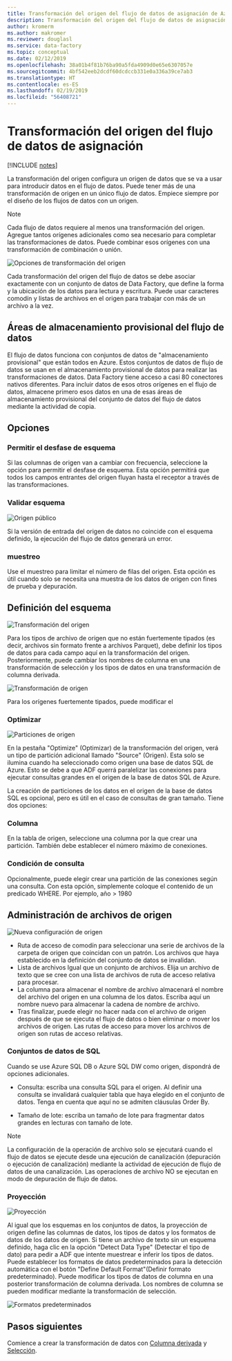 ```yaml
---
title: Transformación del origen del flujo de datos de asignación de Azure Data Factory
description: Transformación del origen del flujo de datos de asignación de Azure Data Factory
author: kromerm
ms.author: makromer
ms.reviewer: douglasl
ms.service: data-factory
ms.topic: conceptual
ms.date: 02/12/2019
ms.openlocfilehash: 38a01b4f81b76ba90a5fda4909d0e65e6307057e
ms.sourcegitcommit: 4bf542eeb2dcdf60dcdccb331e0a336a39ce7ab3
ms.translationtype: HT
ms.contentlocale: es-ES
ms.lasthandoff: 02/19/2019
ms.locfileid: "56408721"
---
```

# <a name="mapping-data-flow-source-transformation"></a>Transformación del origen del flujo de datos de asignación

[!INCLUDE [notes](../../includes/data-factory-data-flow-preview.md)]

La transformación del origen configura un origen de datos que se va a usar para introducir datos en el flujo de datos. Puede tener más de una transformación de origen en un único flujo de datos. Empiece siempre por el diseño de los flujos de datos con un origen.

> [!NOTE]
> Cada flujo de datos requiere al menos una transformación del origen. Agregue tantos orígenes adicionales como sea necesario para completar las transformaciones de datos. Puede combinar esos orígenes con una transformación de combinación o unión.

![Opciones de transformación del origen](media/data-flow/source.png "origen")

Cada transformación del origen del flujo de datos se debe asociar exactamente con un conjunto de datos de Data Factory, que define la forma y la ubicación de los datos para lectura y escritura. Puede usar caracteres comodín y listas de archivos en el origen para trabajar con más de un archivo a la vez.

## <a name="data-flow-staging-areas"></a>Áreas de almacenamiento provisional del flujo de datos

El flujo de datos funciona con conjuntos de datos de "almacenamiento provisional" que están todos en Azure. Estos conjuntos de datos de flujo de datos se usan en el almacenamiento provisional de datos para realizar las transformaciones de datos. Data Factory tiene acceso a casi 80 conectores nativos diferentes. Para incluir datos de esos otros orígenes en el flujo de datos, almacene primero esos datos en una de esas áreas de almacenamiento provisional del conjunto de datos del flujo de datos mediante la actividad de copia.

## <a name="options"></a>Opciones

### <a name="allow-schema-drift"></a>Permitir el desfase de esquema
Si las columnas de origen van a cambiar con frecuencia, seleccione la opción para permitir el desfase de esquema. Esta opción permitirá que todos los campos entrantes del origen fluyan hasta el receptor a través de las transformaciones.

### <a name="validate-schema"></a>Validar esquema

![Origen público](media/data-flow/source1.png "origen público 1")

Si la versión de entrada del origen de datos no coincide con el esquema definido, la ejecución del flujo de datos generará un error.

### <a name="sampling"></a>muestreo
Use el muestreo para limitar el número de filas del origen.  Esta opción es útil cuando solo se necesita una muestra de los datos de origen con fines de prueba y depuración.

## <a name="define-schema"></a>Definición del esquema

![Transformación del origen](media/data-flow/source2.png "origen 2")

Para los tipos de archivo de origen que no están fuertemente tipados (es decir, archivos sin formato frente a archivos Parquet), debe definir los tipos de datos para cada campo aquí en la transformación del origen. Posteriormente, puede cambiar los nombres de columna en una transformación de selección y los tipos de datos en una transformación de columna derivada. 

![Transformación de origen](media/data-flow/source003.png "tipos de datos")

Para los orígenes fuertemente tipados, puede modificar el 

### <a name="optimize"></a>Optimizar

![Particiones de origen](media/data-flow/sourcepart.png "creación de particiones")

En la pestaña "Optimize" (Optimizar) de la transformación del origen, verá un tipo de partición adicional llamado "Source" (Origen). Esta solo se ilumina cuando ha seleccionado como origen una base de datos SQL de Azure. Esto se debe a que ADF querrá paralelizar las conexiones para ejecutar consultas grandes en el origen de la base de datos SQL de Azure.

La creación de particiones de los datos en el origen de la base de datos SQL es opcional, pero es útil en el caso de consultas de gran tamaño. Tiene dos opciones:

### <a name="column"></a>Columna

En la tabla de origen, seleccione una columna por la que crear una partición. También debe establecer el número máximo de conexiones.

### <a name="query-condition"></a>Condición de consulta

Opcionalmente, puede elegir crear una partición de las conexiones según una consulta. Con esta opción, simplemente coloque el contenido de un predicado WHERE. Por ejemplo, año > 1980

## <a name="source-file-management"></a>Administración de archivos de origen
![Nueva configuración de origen](media/data-flow/source2.png "Nueva configuración")

* Ruta de acceso de comodín para seleccionar una serie de archivos de la carpeta de origen que coincidan con un patrón. Los archivos que haya establecido en la definición del conjunto de datos se invalidan.
* Lista de archivos Igual que un conjunto de archivos. Elija un archivo de texto que se cree con una lista de archivos de ruta de acceso relativa para procesar.
* La columna para almacenar el nombre de archivo almacenará el nombre del archivo del origen en una columna de los datos. Escriba aquí un nombre nuevo para almacenar la cadena de nombre de archivo.
* Tras finalizar, puede elegir no hacer nada con el archivo de origen después de que se ejecuta el flujo de datos o bien eliminar o mover los archivos de origen. Las rutas de acceso para mover los archivos de origen son rutas de acceso relativas.

### <a name="sql-datasets"></a>Conjuntos de datos de SQL

Cuando se use Azure SQL DB o Azure SQL DW como origen, dispondrá de opciones adicionales.

* Consulta: escriba una consulta SQL para el origen. Al definir una consulta se invalidará cualquier tabla que haya elegido en el conjunto de datos. Tenga en cuenta que aquí no se admiten cláusulas Order By.

* Tamaño de lote: escriba un tamaño de lote para fragmentar datos grandes en lecturas con tamaño de lote.

> [!NOTE]
> La configuración de la operación de archivo solo se ejecutará cuando el flujo de datos se ejecute desde una ejecución de canalización (depuración o ejecución de canalización) mediante la actividad de ejecución de flujo de datos de una canalización. Las operaciones de archivo NO se ejecutan en modo de depuración de flujo de datos.

### <a name="projection"></a>Proyección

![Proyección](media/data-flow/source3.png "Projection")

Al igual que los esquemas en los conjuntos de datos, la proyección de origen define las columnas de datos, los tipos de datos y los formatos de datos de los datos de origen. Si tiene un archivo de texto sin un esquema definido, haga clic en la opción "Detect Data Type" (Detectar el tipo de dato) para pedir a ADF que intente muestrear e inferir los tipos de datos. Puede establecer los formatos de datos predeterminados para la detección automática con el botón "Define Default Format"(Definir formato predeterminado). Puede modificar los tipos de datos de columna en una posterior transformación de columna derivada. Los nombres de columna se pueden modificar mediante la transformación de selección.

![Formatos predeterminados](media/data-flow/source2.png "Default formats")

## <a name="next-steps"></a>Pasos siguientes

Comience a crear la transformación de datos con [Columna derivada](data-flow-derived-column.md) y [Selección](data-flow-select.md).
